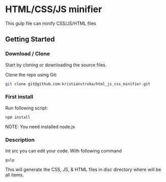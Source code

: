 # HTML/CSS/JS minifier

This gulp file can minify CSS/JS/HTML files

## Getting Started

### Download / Clone

Start by cloning or downloading the source files.

Clone the repo using Git:

```bash
git clone git@github.com:kristianstroka/html_js_css_minifier.git
```

### First install

Run following script:

```
npm install
```

NOTE: You need installed node.js

### Description

Int src you can edit your code. With following command

```
gulp
```

This will generate the CSS, JS, & HTML files in disc directory where will be all items.

